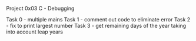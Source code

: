 Project 0x03 C - Debugging

Task 0 - multiple mains
Task 1 - comment out code to eliminate error
Task 2 - fix to print largest number
Task 3 - get remaining days of the year taking into account leap years
